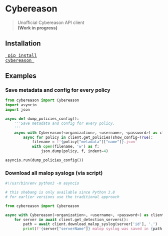 # Cybereason

> Unofficial Cybereason API client  
> __(Work in progress)__


## Installation

<a href="https://pypi.org/project/cybereason/"><pre>
pip install cybereason
</pre></a>

## Examples

### Save metadata and config for every policy
```python
from cybereason import Cybereason
import asyncio
import json

async def dump_policies_config():
    '''Save metadata and config for every policy.
    '''
    async with Cybereason(<organization>, <username>, <password>) as client:
        async for policy in client.get_policies(show_config=True):
            filename = f'{policy["metadata"]["name"]}.json'
            with open(filename, 'w') as f:
                json.dump(policy, f, indent=4)

asyncio.run(dump_policies_config())
```

### Download all malop syslogs (via script)
```python
#!/usr/bin/env python3 -m asyncio

# this shebang is only available since Python 3.8
# for earlier versions use the traditional approach

from cybereason import Cybereason

async with Cybereason(<organization>, <username>, <password>) as client:
    for server in await client.get_detection_servers():
        path = await client.download_malop_syslog(server['id'], '.')
        print(f'{server["serverName"]} malop syslog was saved in {path.absolute()}')
```
